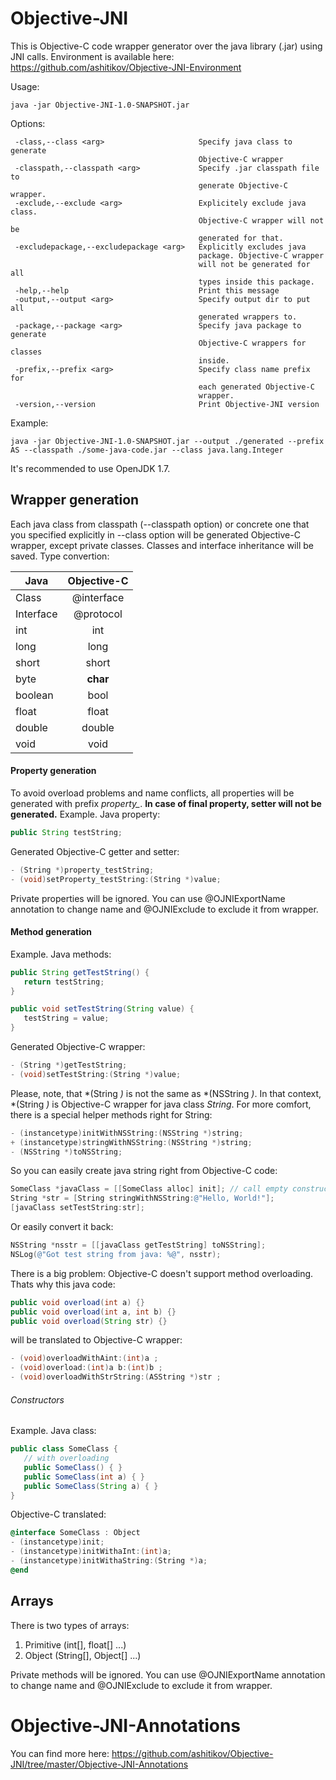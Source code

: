 # Objective-JNI
This is Objective-C code wrapper generator over the java library (.jar) using JNI calls.
Environment is available here: https://github.com/ashitikov/Objective-JNI-Environment

Usage:
```
java -jar Objective-JNI-1.0-SNAPSHOT.jar
```

Options:
```
 -class,--class <arg>                     Specify java class to generate
                                          Objective-C wrapper
 -classpath,--classpath <arg>             Specify .jar classpath file to
                                          generate Objective-C wrapper.
 -exclude,--exclude <arg>                 Explicitely exclude java class.
                                          Objective-C wrapper will not be
                                          generated for that.
 -excludepackage,--excludepackage <arg>   Explicitly excludes java
                                          package. Objective-C wrapper
                                          will not be generated for all
                                          types inside this package.
 -help,--help                             Print this message
 -output,--output <arg>                   Specify output dir to put all
                                          generated wrappers to.
 -package,--package <arg>                 Specify java package to generate
                                          Objective-C wrappers for classes
                                          inside.
 -prefix,--prefix <arg>                   Specify class name prefix for
                                          each generated Objective-C
                                          wrapper.
 -version,--version                       Print Objective-JNI version
```

Example:
```
java -jar Objective-JNI-1.0-SNAPSHOT.jar --output ./generated --prefix AS --classpath ./some-java-code.jar --class java.lang.Integer
```

It's recommended to use OpenJDK 1.7.

## Wrapper generation
Each java class from classpath (--classpath option) or concrete one that you specified explicitly in --class option will be generated Objective-C wrapper, except private classes. Classes and interface inheritance will be saved. 
Type convertion:

| Java          | Objective-C   |
| ------------- |:-------------:|
| Class         | @interface    |
| Interface     | @protocol     |
| int           | int           |
| long          | long          |
| short         | short         |
| byte          | **char**      |
| boolean       | bool          |
| float         | float         |
| double        | double        |
| void          | void          |


#### Property generation
To avoid overload problems and name conflicts, all properties will be generated with prefix *property_*. 
**In case of final property, setter will not be generated.**
Example. Java property:
```java
public String testString;
```
Generated Objective-C getter and setter:
```objectivec
- (String *)property_testString;
- (void)setProperty_testString:(String *)value;
```
Private properties will be ignored.
You can use @OJNIExportName annotation to change name and @OJNIExclude to exclude it from wrapper.

#### Method generation
Example. Java methods:
```java
public String getTestString() { 
   return testString;
}

public void setTestString(String value) {
   testString = value;
}
```
Generated Objective-C wrapper:
```objectivec
- (String *)getTestString;
- (void)setTestString:(String *)value;
```
Please, note, that *(String *)* is not the same as *(NSString *)*. In that context, *(String *)* is Objective-C wrapper for java class *String*. For more comfort, there is a special helper methods right for String:
```objectivec
- (instancetype)initWithNSString:(NSString *)string;
+ (instancetype)stringWithNSString:(NSString *)string;
- (NSString *)toNSString;
```
So you can easily create java string right from Objective-C code:
```objectivec
SomeClass *javaClass = [[SomeClass alloc] init]; // call empty constructor
String *str = [String stringWithNSString:@"Hello, World!"];
[javaClass setTestString:str];

```
Or easily convert it back:
```objectivec
NSString *nsstr = [[javaClass getTestString] toNSString];
NSLog(@"Got test string from java: %@", nsstr);
```

There is a big problem: Objective-C doesn't support method overloading. Thats why this java code:
```java
public void overload(int a) {}
public void overload(int a, int b) {}
public void overload(String str) {}
```
will be translated to Objective-C wrapper:
```objectivec
- (void)overloadWithAint:(int)a ;
- (void)overload:(int)a b:(int)b ;
- (void)overloadWithStrString:(ASString *)str ;
```

###### Constructors
Example. Java class:
```java
public class SomeClass {
   // with overloading
   public SomeClass() { }
   public SomeClass(int a) { }
   public SomeClass(String a) { }
}
```
Objective-C translated:
```objectivec
@interface SomeClass : Object
- (instancetype)init;
- (instancetype)initWithaInt:(int)a;
- (instancetype)initWithaString:(String *)a;
@end
```

## Arrays
There is two types of arrays:
1. Primitive (int[], float[] ...)
2. Object (String[], Object[] ...)


Private methods will be ignored.
You can use @OJNIExportName annotation to change name and @OJNIExclude to exclude it from wrapper.

# Objective-JNI-Annotations
You can find more here: https://github.com/ashitikov/Objective-JNI/tree/master/Objective-JNI-Annotations
